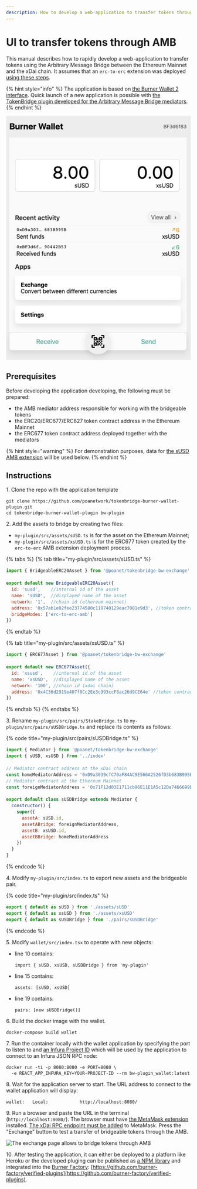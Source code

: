 ```yaml
---
description: How to develop a web-application to transfer tokens through AMB
---
```


# UI to transfer tokens through AMB

This manual describes how to rapidly develop a web-application to transfer tokens using the Arbitrary Message Bridge between the Ethereum Mainnet and the xDai chain. It assumes that an `erc-to-erc` extension was deployed [using these steps](deploy-erc20-erc677-erc827-to-erc677-amb-bridge-extension.md).

{% hint style="info" %}
The application is based on [the Burner Wallet 2 interface](https://github.com/burner-wallet/burner-wallet-2). Quick launch of a new application is possible with [the TokenBridge plugin developed for the Arbitrary Message Bridge mediators](https://github.com/poanetwork/tokenbridge/tree/master/burner-wallet-plugin).
{% endhint %}

![The main page of the BW2-based application to transfer tokens through AMB](<../../.gitbook/assets/image (46).png>)

## Prerequisites

Before developing the application developing, the following must be prepared:

* the AMB mediator address responsible for working with the bridgeable tokens
* the ERC20/ERC677/ERC827 token contract address in the Ethereum Mainnet
* the ERC677 token contract address deployed together with the mediators

{% hint style="warning" %}
For demonstration purposes, data for [the sUSD AMB extension](susd-bridge-extension/) will be used below.
{% endhint %}

## Instructions

1\. Clone the repo with the application template

```
git clone https://github.com/poanetwork/tokenbridge-burner-wallet-plugin.git
cd tokenbridge-burner-wallet-plugin bw-plugin
```

2\. Add the assets to bridge by creating two files:

* `my-plugin/src/assets/sUSD.ts` is for the asset on the Ethereum Mainnet;
* `my-plugin/src/assets/xsUSD.ts` is for the ERC677 token created by the `erc-to-erc` AMB extension deployment process.

{% tabs %}
{% tab title="my-plugin/src/assets/sUSD.ts" %}
```javascript
import { BridgeableERC20Asset } from '@poanet/tokenbridge-bw-exchange'

export default new BridgeableERC20Asset({
  id: 'susd',    //internal id of the asset
  name: 'sUSD',  //displayed name of the asset
  network: '1',  //chain id (ethereum mainnet)
  address: '0x57ab1e02fee23774580c119740129eac7081e9d3', //token contract address
  bridgeModes: ['erc-to-erc-amb']
})
```
{% endtab %}

{% tab title="my-plugin/src/assets/xsUSD.ts" %}
```javascript
import { ERC677Asset } from '@poanet/tokenbridge-bw-exchange'

export default new ERC677Asset({
  id: 'xsusd',    //internal id of the asset
  name: 'xsUSD',  //displayed name of the asset
  network: '100', //chain id (xdai chain)
  address: '0x4C36d2919e407f0Cc2Ee3c993ccF8ac26d9CE64e' //token contract address
})
```
{% endtab %}
{% endtabs %}

3\. Rename `my-plugin/src/pairs/StakeBridge.ts` to `my-plugin/src/pairs/sUSDBridge.ts` and replace its contents as follows:

{% code title="my-plugin/src/pairs/sUSDBridge.ts" %}
```javascript
import { Mediator } from '@poanet/tokenbridge-bw-exchange'
import { sUSD, xsUSD } from '../index'

// Mediator contract address at the xDai chain
const homeMediatorAddress = '0xD9a3039cfC70aF84AC9E566A2526fD3b683B995B'
// Mediator contract at the Ethereum Mainnet
const foreignMediatorAddress = '0x71F12d03E1711cb96E11E1A5c12Da7466699Db8D'

export default class sUSDBridge extends Mediator {
  constructor() {
    super({
      assetA: sUSD.id,
      assetABridge: foreignMediatorAddress,
      assetB: xsUSD.id,
      assetBBridge: homeMediatorAddress
    })
  }
}
```
{% endcode %}

4\. Modify `my-plugin/src/index.ts` to export new assets and the bridgeable pair.

{% code title="my-plugin/src/index.ts" %}
```javascript
export { default as sUSD } from './assets/sUSD'
export { default as xsUSD } from './assets/xsUSD'
export { default as sUSDBridge } from './pairs/sUSDBridge'
```
{% endcode %}

5\. Modify `wallet/src/index.tsx` to operate with new objects:

*   line 10 contains:

    ```
    import { sUSD, xsUSD, sUSDBridge } from 'my-plugin'
    ```
*   line 15 contains:&#x20;

    ```
    assets: [sUSD, xsUSD]
    ```
*   line 19 contains:

    ```
    pairs: [new sUSDBridge()]
    ```

6\. Build the docker image with the wallet.&#x20;

```
docker-compose build wallet
```

7\. Run the container locally with the wallet application by specifying the port to listen to and [an Infura Project ID](https://infura.io/docs) which will be used by the application to connect to an Infura JSON RPC node:

```
docker run -ti -p 8080:8080 -e PORT=8080 \
  -e REACT_APP_INFURA_KEY=YOUR-PROJECT-ID --rm bw-plugin_wallet:latest
```

8\. Wait for the application server to start. The URL address to connect to the wallet application will display:

```
wallet:   Local:            http://localhost:8080/
```

9\. Run a browser and paste the URL in the terminal (`http://localhost:8080/`). The browser must have [the MetaMask extension](https://metamask.io) installed. [The xDai RPC endpoint must be added](https://www.xdaichain.com/for-users/wallets/metamask/metamask-setup) to MetaMask. Press the "Exchange" button to test a transfer of bridgeable tokens through the AMB.

![The exchange page allows to bridge tokens through AMB](<../../.gitbook/assets/image (47).png>)

10\. After testing the application, it can either be deployed to a platform like Heroku or the developed pluging can be published as [a NPM library](https://www.npmjs.com) and integrated into the [Burner Factory](http://burnerfactory.com): [https://github.com/burner-factory/verified-plugins](https://github.com/burner-factory/verified-plugins).
